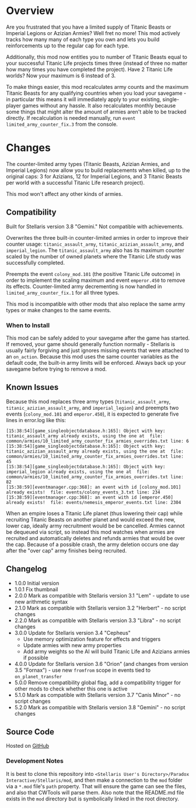 # Overview

Are you frustrated that you have a limited supply of Titanic Beasts or Imperial Legions or Azizian Armies?  Well fret no more!  This mod actively tracks how many many of each type you own and lets you build reinforcements up to the regular cap for each type.

Additionally, this mod now entitles you to number of Titanic Beasts equal to your successful Titanic Life projects times three (instead of three no matter how many times you have completed the project).  Have 2 Titanic Life worlds?  Now your maximum is 6 instead of 3.

To make things easier, this mod recalculates army counts and the maximum Titanic Beasts for any qualifying countries when you load your savegame - in particular this means it will immediately apply to your existing, single-player games without any hassle.  It also recalculates monthly because some things that might alter the amount of armies aren't able to be tracked directly.  If recalculation is needed manually, run `event limited_army_counter_fix.3` from the console.

# Changes

The counter-limited army types (Titanic Beasts, Azizian Armies, and Imperial Legions) now allow you to build replacements when killed, up to the original caps: 3 for Azizians, 12 for Imperial Legions, and 3 Titanic Beasts per world with a successful Titanic Life research project).

This mod won't affect any other kinds of armies.

## Compatibility

Built for Stellaris version 3.8 "Gemini."  Not compatible with achievements.

Overwrites the three built-in counter-limited armies in order to improve their counter usage: `titanic_assault_army`, `titanic_azizian_assault_army`, and `imperial_legion`.  The `titanic_assault_army` also has its maximum counter scaled by the number of owned planets where the Titanic Life study was successfully completed.

Preempts the event `colony_mod.101` (the positive Titanic Life outcome) in order to implement the scaling maximum and event `emperor.450` to remove its effects.  Counter-limited army decrementing is now handled in `limited_army_counter_fix.1` for all three types.

This mod is incompatible with other mods that also replace the same army types or make changes to the same events.

### When to Install

This mod can be safely added to your savegame after the game has started.  If removed, your game should generally function normally - Stellaris is usually fairly forgiving and just ignores missing events that were attached to an `on_action`.  Because this mod uses the same counter variables as the default code, the built-in army limits will be enforced.  Always back up your savegame before trying to remove a mod.

## Known Issues

Because this mod replaces three army types (`titanic_assault_army`, `titanic_azizian_assault_army`, and `imperial_legion`) and preempts two events (`colony_mod.101` and `emperor.450`), it is expected to generate five lines in error.log like this:

```
[15:38:54][game_singleobjectdatabase.h:165]: Object with key: titanic_assault_army already exists, using the one at  file: common/armies/10_limited_army_counter_fix_armies_overrides.txt line: 6
[15:38:54][game_singleobjectdatabase.h:165]: Object with key: titanic_azizian_assault_army already exists, using the one at  file: common/armies/10_limited_army_counter_fix_armies_overrides.txt line: 45
[15:38:54][game_singleobjectdatabase.h:165]: Object with key: imperial_legion already exists, using the one at  file: common/armies/10_limited_army_counter_fix_armies_overrides.txt line: 82
[15:38:59][eventmanager.cpp:368]: an event with id [colony_mod.101] already exists!  file: events/colony_events_3.txt line: 234
[15:38:59][eventmanager.cpp:368]: an event with id [emperor.450] already exists!  file: events/nemesis_emperor_events.txt line: 2304
```

When an empire loses a Titanic Life planet (thus lowering their cap) while recruiting Titanic Beasts on another planet and would exceed the new, lower cap, ideally army recruitment would be be cancelled.  Armies cannot be dequeued via script, so instead this mod watches when armies are recruited and automatically deletes and refunds armies that would be over the cap.  Because of a possible crash, the army deletion occurs one day after the "over cap" army finishes being recruited.

## Changelog

* 1.0.0 Initial version
* 1.0.1 Fix thumbnail
* 2.0.0 Mark as compatible with Stellaris version 3.1 "Lem" - update to use new arithmetic syntax
* 2.1.0 Mark as compatible with Stellaris version 3.2 "Herbert" - no script changes
* 2.2.0 Mark as compatible with Stellaris version 3.3 "Libra" - no script changes
* 3.0.0 Update for Stellaris version 3.4 "Cepheus"
    * Use memory optimization feature for effects and triggers
    * Update armies with new army properties
    * Add army weights so the AI will build Titanic Life and Azizians armies if possible
* 4.0.0 Update for Stellaris version 3.6 "Orion" (and changes from version 3.5 "Fornax") - use new `fromfrom` scope in events tied to `on_planet_transfer`
* 5.0.0 Remove compatibility global flag, add a compatibility trigger for other mods to check whether this one is active
* 5.1.0 Mark as compatible with Stellaris version 3.7 "Canis Minor" - no script changes
* 5.2.0 Mark as compatible with Stellaris version 3.8 "Gemini" - no script changes

## Source Code

Hosted on [GitHub](https://github.com/corsairmarks/limited_army_counter_fix)

### Development Notes

It is best to clone this repository into `<Stellaris User's Directory>/Paradox Interactive/Stellaris/mod`, and then make a connection to the `mod` folder via a `*.mod` file's `path` property.  That will ensure the game can see the files, and also that CWTools will parse them.  Also note that the README.md file exists in the `mod` directory but is symbolically linked in the root directory.